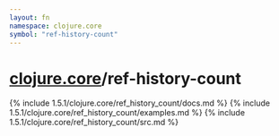 ```yaml
---
layout: fn
namespace: clojure.core
symbol: "ref-history-count"
---
```


# [clojure.core](../)/ref-history-count

{% include 1.5.1/clojure.core/ref_history_count/docs.md %}
{% include 1.5.1/clojure.core/ref_history_count/examples.md %}
{% include 1.5.1/clojure.core/ref_history_count/src.md %}

